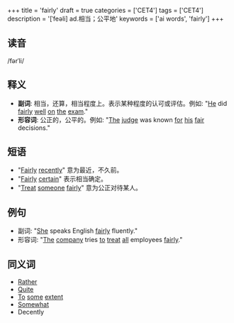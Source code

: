 +++
title = 'fairly'
draft = true
categories = ['CET4']
tags = ['CET4']
description = '[ˈfeəli] ad.相当；公平地'
keywords = ['ai words', 'fairly']
+++

## 读音
/fərˈli/

## 释义
- **副词**: 相当，还算，相当程度上。表示某种程度的认可或评估。例如: "[He](/zh/post/he/) did [fairly](/zh/post/fairly/) [well](/zh/post/well/) [on](/zh/post/on/) [the](/zh/post/the/) [exam](/zh/post/exam/)."
- **形容词**: 公正的，公平的。例如: "[The](/zh/post/the/) [judge](/zh/post/judge/) was known [for](/zh/post/for/) [his](/zh/post/his/) [fair](/zh/post/fair/) decisions."

## 短语
- "[Fairly](/zh/post/fairly/) [recently](/zh/post/recently/)" 意为最近，不久前。
- "[Fairly](/zh/post/fairly/) [certain](/zh/post/certain/)" 表示相当确定。
- "[Treat](/zh/post/treat/) [someone](/zh/post/someone/) [fairly](/zh/post/fairly/)" 意为公正对待某人。

## 例句
- 副词: "[She](/zh/post/she/) speaks English [fairly](/zh/post/fairly/) fluently."
- 形容词: "[The](/zh/post/the/) [company](/zh/post/company/) tries [to](/zh/post/to/) [treat](/zh/post/treat/) [all](/zh/post/all/) employees [fairly](/zh/post/fairly/)."

## 同义词
- [Rather](/zh/post/rather/)
- [Quite](/zh/post/quite/)
- [To](/zh/post/to/) [some](/zh/post/some/) [extent](/zh/post/extent/)
- [Somewhat](/zh/post/somewhat/)
- Decently
